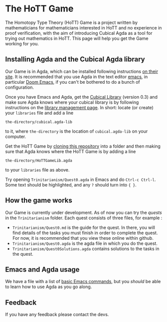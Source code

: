 The HoTT Game
=============

The Homotopy Type Theory (HoTT) Game is a project written by mathematicians 
for mathematicians interested in HoTT and no experience in proof verification,
with the aim of introducing Cubical Agda as a tool for
trying out mathematics in HoTT.
This page will help you get the Game working for you.

## Installing Agda and the Cubical Agda library

Our Game is in Agda, which can be installed following instructions 
[on their site](
https://agda.readthedocs.io/en/latest/getting-started/installation.html).
It is recommended that you use Agda in the text editor 
[emacs](
https://www.gnu.org/software/emacs/tour/index.html),
in particular 
[Doom Emacs](https://github.com/hlissner/doom-emacs),
if you can't be bothered to do a bunch of configuration.

Once you have Emacs and Agda, get the [Cubical Library](
https://github.com/agda/cubical) (version 0.3)
and make sure Agda knows where your cubical library is 
by following instructions on the [library management page](
https://agda.readthedocs.io/en/latest/tools/package-system.html?highlight=library%20management).
In short: locate (or create) your `libraries` file and add a line 
```
the-directory/cubical.agda-lib
```
to it, where `the-directory` is the location of `cubical.agda-lib` on your computer.

Get the HoTT Game by [cloning this repository](
https://git-scm.com/book/en/v2/Git-Basics-Getting-a-Git-Repository)
into a folder and then making sure that Agda knows where the HoTT Game is
by adding a line 
```
the-directory/HoTTGameLib.agda
```
to your `libraries` file as above.

Try opening `Trinitarianism/Quest0.agda` in Emacs
and do `Ctrl-c Ctrl-l`.
Some text should be highlighted, and any `?` should turn into `{ }`.

## How the game works

Our Game is currently under development. 
As of now you can try the _quests_ in the `Trinitarianism` folder.
Each quest consists of three files, for example :
- `Trinitarianism/Quest0.md` is the guide for the quest.
  In there, you will find details of the tasks 
  you must finish in order to complete the quest.
  For now, it is recommended that
  you view these online within github.
- `Trinitarianism/Quest0.agda` is the agda file in which
  you do the quest. 
- `Trinitarianism/Quest0Solutions.agda` contains
  solutions to the tasks in the quest.

## Emacs and Agda usage
We have a file with a list of [basic Emacs commands](
https://github.com/Jlh18/TheHoTTGame/blob/main/EmacsCommands.md
), 
but you _should_ be able to learn how to use Agda as you go along.

## Feedback
If you have any feedback please contact the devs. 
